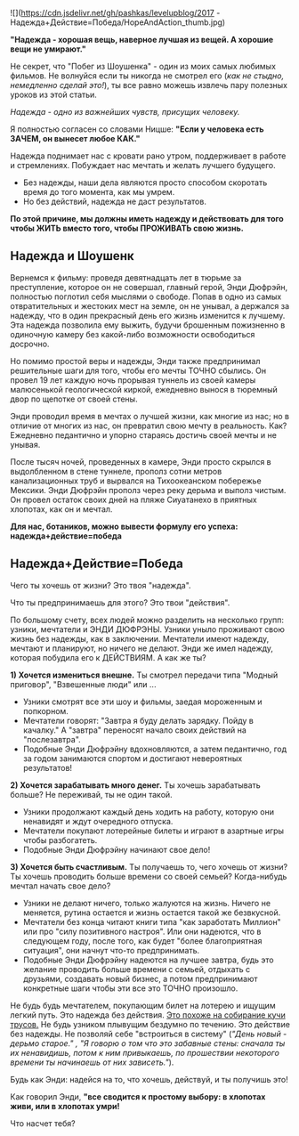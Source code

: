 <!--
Title: Надежда+Действие=Победа
PostId: 8489559323290031045
Published: true
-->

![](https://cdn.jsdelivr.net/gh/pashkas/levelupblog/2017 - Надежда+Действие=Победа/HopeAndAction_thumb.jpg)

**\"Надежда - хорошая вещь, наверное лучшая из вещей. А хорошие вещи не умирают.\"**

Не секрет, что \"Побег из Шоушенка\" - один из моих самых любимых фильмов. Не волнуйся если ты никогда не смотрел его (*как не стыдно, немедленно сделай это!*), ты все равно можешь извлечь пару полезных уроков из этой статьи.

<!--more-->

*Надежда - одно из важнейших чувств, присущих человеку.*

Я полностью согласен со словами Ницше: **\"Если у человека есть ЗАЧЕМ, он вынесет любое КАК.\"**

Надежда поднимает нас с кровати рано утром, поддерживает в работе и стремлениях. Побуждает нас мечтать и желать лучшего будущего.

-   Без надежды, наши дела являются просто способом скоротать время до того момента, как мы умрем.
-   Но без действий, надежда не даст результатов.

**По этой причине, мы должны иметь надежду и действовать для того чтобы ЖИТЬ вместо того, чтобы ПРОЖИВАТЬ свою жизнь.**

## Надежда и Шоушенк

Вернемся к фильму: проведя девятнадцать лет в тюрьме за преступление, которое он не совершал, главный герой, Энди Дюфрэйн, полностью поглотил себя мыслями о свободе. Попав в одно из самых отвратительных и жестоких мест на земле, он не унывал, а держался за надежду, что в один прекрасный день его жизнь изменится к лучшему. Эта надежда позволила ему выжить, будучи брошенным пожизненно в одиночную камеру без какой-либо возможности освободиться досрочно.

Но помимо простой веры и надежды, Энди также предпринимал решительные шаги для того, чтобы его мечты ТОЧНО сбылись. Он провел 19 лет каждую ночь прорывая туннель из своей камеры малюсенькой геологической киркой, ежедневно вынося в тюремный двор по щепотке от своей стены.

Энди проводил время в мечтах о лучшей жизни, как многие из нас; но в отличие от многих из нас, он превратил свою мечту в реальность. Как? Ежедневно педантично и упорно стараясь достичь своей мечты и не унывая.

После тысяч ночей, проведенных в камере, Энди просто скрылся в выдолбленном в стене туннеле, прополз сотни метров канализационных труб и вырвался на Тихоокеанском побережье Мексики. Энди Дюфрэйн прополз через реку дерьма и выполз чистым. Он провел остаток своих дней на пляже Сиуатанехо в приятных хлопотах, как он и мечтал.

**Для нас, ботаников, можно вывести формулу его успеха: надежда+действие=победа**

## Надежда+Действие=Победа

Чего ты хочешь от жизни? Это твоя \"надежда\".

Что ты предпринимаешь для этого? Это твои \"действия\".

По большому счету, всех людей можно разделить на несколько групп: узники, мечтатели и ЭНДИ ДЮФРЭНЫ. Узники уныло проживают свою жизнь без надежды, как в заключении. Мечтатели имеют надежду, мечтают и планируют, но ничего не делают. Энди же имел надежду, которая побудила его к ДЕЙСТВИЯМ. А как же ты?

**1) Хочется измениться внешне.** Ты смотрел передачи типа \"Модный приговор\", "Взвешенные люди" или \...

-   Узники смотрят все эти шоу и фильмы, заедая мороженным и попкорном.
-   Мечтатели говорят: \"Завтра я буду делать зарядку. Пойду в качалку.\" А \"завтра\" переносят начало своих действий на "послезавтра".
-   Подобные Энди Дюфрэйну вдохновляются, а затем педантично, год за годом занимаются спортом и достигают невероятных результатов!

**2) Хочется зарабатывать много денег.** Ты хочешь зарабатывать больше? Не переживай, ты не один такой.

-   Узники продолжают каждый день ходить на работу, которую они ненавидят и ждут очередного отпуска.
-   Мечтатели покупают лотерейные билеты и играют в азартные игры чтобы разбогатеть.
-   Подобные Энди Дюфрэйну начинают свое дело!

**3) Хочется быть счастливым.** Ты получаешь то, чего хочешь от жизни? Ты хочешь проводить больше времени со своей семьей? Когда-нибудь мечтал начать свое дело?

-   Узники не делают ничего, только жалуются на жизнь. Ничего не меняется, рутина остается и жизнь остается такой же безвкусной.
-   Мечтатели без конца читают книги типа \"как заработать Миллион\" или про \"силу позитивного настроя\". Или они надеются, что в следующем году, после того, как будет \"более благоприятная ситуация\", они начнут что-то предпринимать.
-   Подобные Энди Дюфрэйну надеются на лучшее завтра, будь это желание проводить больше времени с семьей, отдыхать с друзьями, создавать новый бизнес, а потом предпринимают конкретные шаги чтобы эти все это ТОЧНО произошло.

Не будь будь мечтателем, покупающим билет на лотерею и ищущим легкий путь. Это надежда без действия. [Это похоже на собирание кучи трусов.](http://nerdistway.blogspot.com/2017/06/blog-post.html) Не будь узником плывущим бездумно по течению. Это действие без надежды. Не позволяй себе "встроиться в систему" (*"День новый - дерьмо старое." , "Я говорю о том что это забавные стены: сначала ты их ненавидишь, потом к ним привыкаешь, по прошествии некоторого времени ты начинаешь от них зависеть."*).

Будь как Энди: надейся на то, что хочешь, действуй, и ты получишь это!

Как говорил Энди, **\"все сводится к простому выбору: в хлопотах живи, или в хлопотах умри!**

Что насчет тебя?
